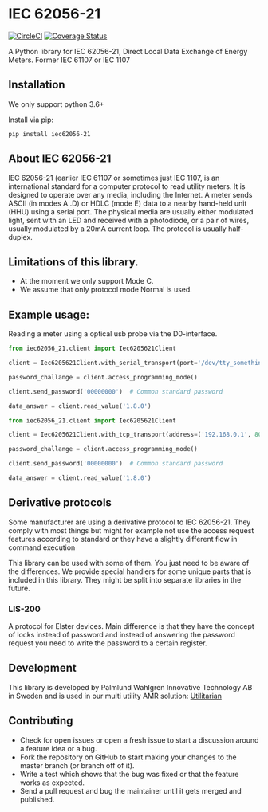 
# IEC 62056-21

[![CircleCI](https://circleci.com/gh/pwitab/iec62056-21/tree/master.svg?style=svg)](https://circleci.com/gh/pwitab/iec62056-21/tree/master)
[![Coverage Status](https://coveralls.io/repos/github/pwitab/iec62056-21/badge.svg)](https://coveralls.io/github/pwitab/iec62056-21)

A Python library for IEC 62056-21, Direct Local Data Exchange of Energy Meters. 
Former IEC 61107 or IEC 1107

## Installation

We only support python 3.6+

Install via pip:

```
pip install iec62056-21
```

## About IEC 62056-21

IEC 62056-21 (earlier IEC 61107 or sometimes just IEC 1107, is an international 
standard for a computer protocol to read utility meters. It is designed to operate 
over any media, including the Internet. A meter sends ASCII (in modes A..D) or 
HDLC (mode E) data to a nearby hand-held unit (HHU) using a serial port. The physical 
media are usually either modulated light, sent with an LED and received with a 
photodiode, or a pair of wires, usually modulated by a 20mA current loop. The protocol 
is usually half-duplex.


## Limitations of this library.

* At the moment we only support Mode C.
* We assume that only protocol mode Normal is used.

## Example usage:

Reading a meter using a optical usb probe via the D0-interface.

```python
from iec62056_21.client import Iec6205621Client

client = Iec6205621Client.with_serial_transport(port='/dev/tty_something')

password_challange = client.access_programming_mode()

client.send_password('00000000')  # Common standard password

data_answer = client.read_value('1.8.0')
```

```python
from iec62056_21.client import Iec6205621Client

client = Iec6205621Client.with_tcp_transport(address=('192.168.0.1', 8000), device_address='12345678', password='00000000')

password_challange = client.access_programming_mode()

client.send_password('00000000')  # Common standard password

data_answer = client.read_value('1.8.0')
```


## Derivative protocols

Some manufacturer are using a derivative protocol to IEC 62056-21. They comply with 
most things but might for example not use the access request features according to 
standard or they have a slightly different flow in command execution

This library can be used with some of them. You just need to be aware of the differences.
We provide special handlers for some unique parts that is included in this library. 
They might be split into separate libraries in the future.

### LIS-200

A protocol for Elster devices. Main difference is that they have the concept of 
locks instead of password and instead of answering the password request you need to 
write the password to a certain register.

## Development

This library is developed by Palmlund Wahlgren Innovative Technology AB in Sweden and 
is used in our multi utility AMR solution: [Utilitarian](https://docs.utilitarian.io)

## Contributing

*   Check for open issues or open a fresh issue to start a discussion around a feature 
    idea or a bug.
*   Fork the repository on GitHub to start making your changes to the master branch (or 
    branch off of it).
*   Write a test which shows that the bug was fixed or that the feature works as expected.
*   Send a pull request and bug the maintainer until it gets merged and published.
